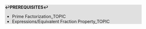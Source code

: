 <div style="margin:2em; background-color: #e0e0e0;">

<strong>↩PREREQUISITES↩</strong>

 * Prime Factorization_TOPIC
 * Expressions/Equivalent Fraction Property_TOPIC

</div>

